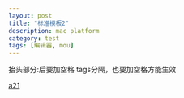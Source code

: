 ```yaml
---
layout: post
title: "标准模板2"
description: mac platform
category: test
tags: [编辑器, mou]
---
```


抬头部分:后要加空格
tags分隔，也要加空格方能生效

[a21](http://a21.cn)
